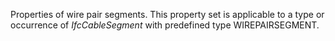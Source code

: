 Properties of wire pair segments. This property set is applicable to a type or occurrence of _IfcCableSegment_ with predefined type WIREPAIRSEGMENT.

<!-- end of short definition -->

